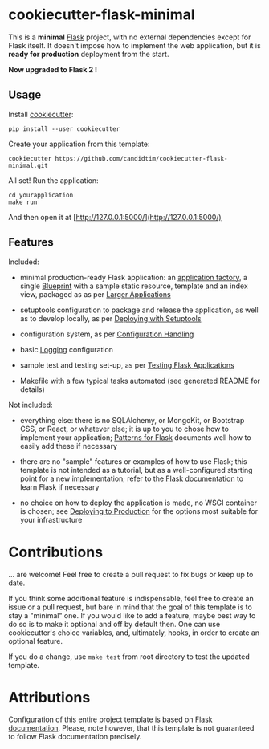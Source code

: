 # cookiecutter-flask-minimal

This is a **minimal** [Flask](http://flask.pocoo.org) project, with no external
dependencies except for Flask itself. It doesn't impose how to implement the
web application, but it is **ready for production** deployment from the start.

**Now upgraded to Flask 2 !**

## Usage

Install [cookiecutter](https://github.com/audreyr/cookiecutter):

    pip install --user cookiecutter

Create your application from this template:

    cookiecutter https://github.com/candidtim/cookiecutter-flask-minimal.git

All set! Run the application:

    cd yourapplication
    make run

And then open it at [http://127.0.0.1:5000/](http://127.0.0.1:5000/)

## Features

Included:

 - minimal production-ready Flask application:
   an [application factory](https://flask.palletsprojects.com/en/2.1.x/patterns/appfactories/),
   a single [Blueprint](https://flask.palletsprojects.com/en/2.1.x/blueprints/)
   with a sample static resource, template and an index view, packaged as as per
   [Larger Applications](https://flask.palletsprojects.com/en/2.1.x/patterns/packages/)

 - setuptools configuration to package and release the application, as well as
   to develop locally, as per
   [Deploying with Setuptools](https://flask.palletsprojects.com/en/2.1.x/patterns/distribute/)

 - configuration system, as per
   [Configuration Handling](https://flask.palletsprojects.com/en/2.1.x/config/)

 - basic [Logging](https://flask.palletsprojects.com/en/2.1.x/logging/) configuration

 - sample test and testing set-up, as per
   [Testing Flask Applications](https://flask.palletsprojects.com/en/2.1.x/testing/)

 - Makefile with a few typical tasks automated (see generated README for details)

Not included:

 - everything else: there is no SQLAlchemy, or MongoKit, or Bootstrap CSS, or
   React, or whatever else; it is up to you to chose how to implement your
   application;
   [Patterns for Flask](https://flask.palletsprojects.com/en/2.1.x/patterns/)
   documents well how to easily add these if necessary

 - there are no "sample" features or examples of how to use Flask; this
   template is not intended as a tutorial, but as a well-configured starting
   point for a new implementation; refer to the
   [Flask documentation](https://flask.palletsprojects.com/en/2.1.x/quickstart/)
   to learn Flask if necessary

 - no choice on how to deploy the application is made, no WSGI container is
   chosen; see
   [Deploying to Production](https://flask.palletsprojects.com/en/2.1.x/deploying/)
   for the options most suitable for your infrastructure

# Contributions

... are welcome! Feel free to create a pull request to fix bugs or keep up to date.

If you think some additional feature is indispensable, feel free to create an
issue or a pull request, but bare in mind that the goal of this template is to
stay a "minimal" one. If you would like to add a feature, maybe best way to do
so is to make it optional and off by default then. One can use cookiecutter's
choice variables, and, ultimately, hooks, in order to create an optional
feature.

If you do a change, use `make test` from root directory to test the updated template.

# Attributions

Configuration of this entire project template is based on
[Flask documentation](https://flask.palletsprojects.com/en/2.1.x/).
Please, note however, that this template is not guaranteed to follow Flask
documentation precisely.
